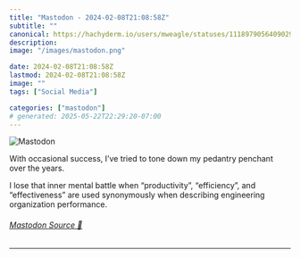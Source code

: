 ```yaml
---
title: "Mastodon - 2024-02-08T21:08:58Z"
subtitle: ""
canonical: https://hachyderm.io/users/mweagle/statuses/111897905640902929
description:
image: "/images/mastodon.png"

date: 2024-02-08T21:08:58Z
lastmod: 2024-02-08T21:08:58Z
image: ""
tags: ["Social Media"]

categories: ["mastodon"]
# generated: 2025-05-22T22:29:20-07:00
---
```

![Mastodon](/images/mastodon.png)

<p>With occasional success, I’ve tried to tone down my pedantry penchant over the years.</p><p>I lose that inner mental battle when “productivity”, “efficiency”, and “effectiveness” are used synonymously when describing engineering organization performance.</p>


###### [Mastodon Source 🐘](https://hachyderm.io/@mweagle/111897905640902929)

___
